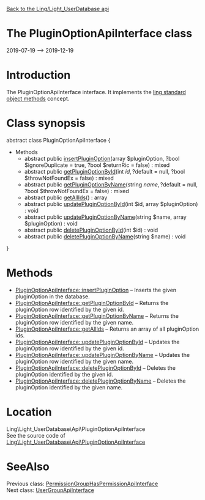 [Back to the Ling/Light_UserDatabase api](https://github.com/lingtalfi/Light_UserDatabase/blob/master/doc/api/Ling/Light_UserDatabase.md)



The PluginOptionApiInterface class
================
2019-07-19 --> 2019-12-19






Introduction
============

The PluginOptionApiInterface interface.
It implements the [ling standard object methods](https://github.com/lingtalfi/Light_BreezeGenerator/blob/master/doc/pages/ling-standard-object-methods.md) concept.



Class synopsis
==============


abstract class <span class="pl-k">PluginOptionApiInterface</span>  {

- Methods
    - abstract public [insertPluginOption](https://github.com/lingtalfi/Light_UserDatabase/blob/master/doc/api/Ling/Light_UserDatabase/Api/PluginOptionApiInterface/insertPluginOption.md)(array $pluginOption, ?bool $ignoreDuplicate = true, ?bool $returnRic = false) : mixed
    - abstract public [getPluginOptionById](https://github.com/lingtalfi/Light_UserDatabase/blob/master/doc/api/Ling/Light_UserDatabase/Api/PluginOptionApiInterface/getPluginOptionById.md)(int $id, ?$default = null, ?bool $throwNotFoundEx = false) : mixed
    - abstract public [getPluginOptionByName](https://github.com/lingtalfi/Light_UserDatabase/blob/master/doc/api/Ling/Light_UserDatabase/Api/PluginOptionApiInterface/getPluginOptionByName.md)(string $name, ?$default = null, ?bool $throwNotFoundEx = false) : mixed
    - abstract public [getAllIds](https://github.com/lingtalfi/Light_UserDatabase/blob/master/doc/api/Ling/Light_UserDatabase/Api/PluginOptionApiInterface/getAllIds.md)() : array
    - abstract public [updatePluginOptionById](https://github.com/lingtalfi/Light_UserDatabase/blob/master/doc/api/Ling/Light_UserDatabase/Api/PluginOptionApiInterface/updatePluginOptionById.md)(int $id, array $pluginOption) : void
    - abstract public [updatePluginOptionByName](https://github.com/lingtalfi/Light_UserDatabase/blob/master/doc/api/Ling/Light_UserDatabase/Api/PluginOptionApiInterface/updatePluginOptionByName.md)(string $name, array $pluginOption) : void
    - abstract public [deletePluginOptionById](https://github.com/lingtalfi/Light_UserDatabase/blob/master/doc/api/Ling/Light_UserDatabase/Api/PluginOptionApiInterface/deletePluginOptionById.md)(int $id) : void
    - abstract public [deletePluginOptionByName](https://github.com/lingtalfi/Light_UserDatabase/blob/master/doc/api/Ling/Light_UserDatabase/Api/PluginOptionApiInterface/deletePluginOptionByName.md)(string $name) : void

}






Methods
==============

- [PluginOptionApiInterface::insertPluginOption](https://github.com/lingtalfi/Light_UserDatabase/blob/master/doc/api/Ling/Light_UserDatabase/Api/PluginOptionApiInterface/insertPluginOption.md) &ndash; Inserts the given pluginOption in the database.
- [PluginOptionApiInterface::getPluginOptionById](https://github.com/lingtalfi/Light_UserDatabase/blob/master/doc/api/Ling/Light_UserDatabase/Api/PluginOptionApiInterface/getPluginOptionById.md) &ndash; Returns the pluginOption row identified by the given id.
- [PluginOptionApiInterface::getPluginOptionByName](https://github.com/lingtalfi/Light_UserDatabase/blob/master/doc/api/Ling/Light_UserDatabase/Api/PluginOptionApiInterface/getPluginOptionByName.md) &ndash; Returns the pluginOption row identified by the given name.
- [PluginOptionApiInterface::getAllIds](https://github.com/lingtalfi/Light_UserDatabase/blob/master/doc/api/Ling/Light_UserDatabase/Api/PluginOptionApiInterface/getAllIds.md) &ndash; Returns an array of all pluginOption ids.
- [PluginOptionApiInterface::updatePluginOptionById](https://github.com/lingtalfi/Light_UserDatabase/blob/master/doc/api/Ling/Light_UserDatabase/Api/PluginOptionApiInterface/updatePluginOptionById.md) &ndash; Updates the pluginOption row identified by the given id.
- [PluginOptionApiInterface::updatePluginOptionByName](https://github.com/lingtalfi/Light_UserDatabase/blob/master/doc/api/Ling/Light_UserDatabase/Api/PluginOptionApiInterface/updatePluginOptionByName.md) &ndash; Updates the pluginOption row identified by the given name.
- [PluginOptionApiInterface::deletePluginOptionById](https://github.com/lingtalfi/Light_UserDatabase/blob/master/doc/api/Ling/Light_UserDatabase/Api/PluginOptionApiInterface/deletePluginOptionById.md) &ndash; Deletes the pluginOption identified by the given id.
- [PluginOptionApiInterface::deletePluginOptionByName](https://github.com/lingtalfi/Light_UserDatabase/blob/master/doc/api/Ling/Light_UserDatabase/Api/PluginOptionApiInterface/deletePluginOptionByName.md) &ndash; Deletes the pluginOption identified by the given name.





Location
=============
Ling\Light_UserDatabase\Api\PluginOptionApiInterface<br>
See the source code of [Ling\Light_UserDatabase\Api\PluginOptionApiInterface](https://github.com/lingtalfi/Light_UserDatabase/blob/master/Api/PluginOptionApiInterface.php)



SeeAlso
==============
Previous class: [PermissionGroupHasPermissionApiInterface](https://github.com/lingtalfi/Light_UserDatabase/blob/master/doc/api/Ling/Light_UserDatabase/Api/PermissionGroupHasPermissionApiInterface.md)<br>Next class: [UserGroupApiInterface](https://github.com/lingtalfi/Light_UserDatabase/blob/master/doc/api/Ling/Light_UserDatabase/Api/UserGroupApiInterface.md)<br>
